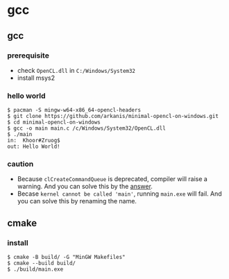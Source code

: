 # gcc

## gcc

### prerequisite

- check `OpenCL.dll` in `C:/Windows/System32`
- install msys2

### hello world

```
$ pacman -S mingw-w64-x86_64-opencl-headers
$ git clone https://github.com/arkanis/minimal-opencl-on-windows.git
$ cd minimal-opencl-on-windows
$ gcc -o main main.c /c/Windows/System32/OpenCL.dll
$ ./main
in:  Khoor#Zruog$
out: Hello World!
```

### caution

- Because `clCreateCommandQueue` is deprecated, compiler will raise a warning. And you can solve this by the [answer](https://stackoverflow.com/a/28500846/5772365).
- Becase `kernel cannot be called 'main'`, running `main.exe` will fail. And you can solve this by renaming the name.

## cmake

### install

```
$ cmake -B build/ -G "MinGW Makefiles"
$ cmake --build build/
$ ./build/main.exe
```
